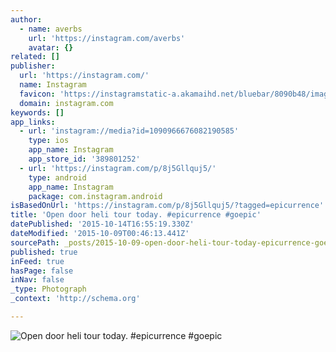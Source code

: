 ```yaml
---
author:
  - name: averbs
    url: 'https://instagram.com/averbs'
    avatar: {}
related: []
publisher:
  url: 'https://instagram.com/'
  name: Instagram
  favicon: 'https://instagramstatic-a.akamaihd.net/bluebar/8090b48/images/ico/favicon.ico'
  domain: instagram.com
keywords: []
app_links:
  - url: 'instagram://media?id=1090966676082190585'
    type: ios
    app_name: Instagram
    app_store_id: '389801252'
  - url: 'https://instagram.com/p/8j5Gllquj5/'
    type: android
    app_name: Instagram
    package: com.instagram.android
isBasedOnUrl: 'https://instagram.com/p/8j5Gllquj5/?tagged=epicurrence'
title: 'Open door heli tour today. #epicurrence #goepic'
datePublished: '2015-10-14T16:55:19.330Z'
dateModified: '2015-10-09T00:46:13.441Z'
sourcePath: _posts/2015-10-09-open-door-heli-tour-today-epicurrence-goepic.md
published: true
inFeed: true
hasPage: false
inNav: false
_type: Photograph
_context: 'http://schema.org'

---
```

![Open door heli tour today&period; &num;epicurrence &num;goepic](https://scontent.cdninstagram.com/hphotos-xaf1/t51.2885-15/s640x640/sh0.08/e35/12142471_1640148889586143_1232166746_n.jpg)